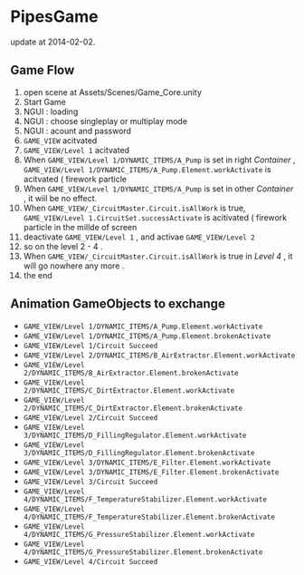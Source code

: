 PipesGame
=========

update at 2014-02-02.

## Game Flow 

1. open scene at Assets/Scenes/Game_Core.unity
1. Start Game
1. NGUI : loading
1. NGUI : choose singleplay or multiplay mode
1. NGUI : acount and password
1. `GAME_VIEW` acitvated
1. `GAME_VIEW/Level 1` acitvated 
1. When `GAME_VIEW/Level 1/DYNAMIC_ITEMS/A_Pump` is set in right *Container* , `GAME_VIEW/Level 1/DYNAMIC_ITEMS/A_Pump.Element.workActivate` is acitvated ( firework particle
1. When `GAME_VIEW/Level 1/DYNAMIC_ITEMS/A_Pump` is set in other *Container* , it wiil be no effect. 
1. When `GAME_VIEW/_CircuitMaster.Circuit.isAllWork` is true, `GAME_VIEW/Level 1.CircuitSet.successActivate` is acitivated ( firework particle in the millde of screen
1. deactivate `GAME_VIEW/Level 1` , and activae `GAME_VIEW/Level 2`
1. so on the level 2 - 4 .
1. When `GAME_VIEW/_CircuitMaster.Circuit.isAllWork` is true in *Level 4* , it will go nowhere any more .
1. the end

## Animation GameObjects to exchange

* `GAME_VIEW/Level 1/DYNAMIC_ITEMS/A_Pump.Element.workActivate`
* `GAME_VIEW/Level 1/DYNAMIC_ITEMS/A_Pump.Element.brokenActivate`
* `GAME_VIEW/Level 1/Circuit Succeed`
* `GAME_VIEW/Level 2/DYNAMIC_ITEMS/B_AirExtractor.Element.workActivate`
* `GAME_VIEW/Level 2/DYNAMIC_ITEMS/B_AirExtractor.Element.brokenActivate`
* `GAME_VIEW/Level 2/DYNAMIC_ITEMS/C_DirtExtractor.Element.workActivate`
* `GAME_VIEW/Level 2/DYNAMIC_ITEMS/C_DirtExtractor.Element.brokenActivate`
* `GAME_VIEW/Level 2/Circuit Succeed`
* `GAME_VIEW/Level 3/DYNAMIC_ITEMS/D_FillingRegulator.Element.workActivate`
* `GAME_VIEW/Level 3/DYNAMIC_ITEMS/D_FillingRegulator.Element.brokenActivate`
* `GAME_VIEW/Level 3/DYNAMIC_ITEMS/E_Filter.Element.workActivate`
* `GAME_VIEW/Level 3/DYNAMIC_ITEMS/E_Filter.Element.brokenActivate`
* `GAME_VIEW/Level 3/Circuit Succeed`
* `GAME_VIEW/Level 4/DYNAMIC_ITEMS/F_TemperatureStabilizer.Element.workActivate`
* `GAME_VIEW/Level 4/DYNAMIC_ITEMS/F_TemperatureStabilizer.Element.brokenActivate`
* `GAME_VIEW/Level 4/DYNAMIC_ITEMS/G_PressureStabilizer.Element.workActivate`
* `GAME_VIEW/Level 4/DYNAMIC_ITEMS/G_PressureStabilizer.Element.brokenActivate`
* `GAME_VIEW/Level 4/Circuit Succeed`